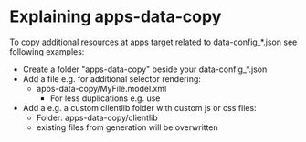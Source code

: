 # Explaining apps-data-copy

To copy additional resources at apps target related to data-config_*.json see following examples:

- Create a folder "apps-data-copy" beside your data-config_*.json
- Add a file e.g. for additional selector rendering:
  - apps-data-copy/MyFile.model.xml
    - For less duplications e.g. use <sly data-sly-include="${'MyFile.html' @  wcmmode='disabled', decoration='false'}"></sly>
- Add a e.g. a custom clientlib folder with custom js or css files:
  - Folder: apps-data-copy/clientlib
  - existing files from generation will be overwritten
